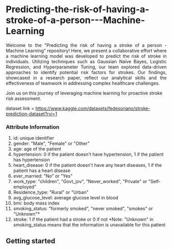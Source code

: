 # Predicting-the-risk-of-having-a-stroke-of-a-person---Machine-Learning
 

<p align="justify"> Welcome to the "Predicting the risk of having a stroke of a person - Machine Learning" repository! Here, we present a collaborative effort where a machine learning model was developed to predict the risk of stroke in individuals. Utilizing techniques such as Gaussian Naïve Bayes, Logistic Regression, and Hyperparameter Tuning, our team explored data-driven approaches to identify potential risk factors for strokes. Our findings, showcased in a research paper, reflect our analytical skills and the effectiveness of teamwork in addressing complex healthcare challenges. </p>

Join us on this journey of leveraging machine learning for proactive stroke risk assessment.

dataset link = https://www.kaggle.com/datasets/fedesoriano/stroke-prediction-dataset?rvi=1

### Attribute Information
1) id: unique identifier
2) gender: "Male", "Female" or "Other"
3) age: age of the patient
4) hypertension: 0 if the patient doesn't have hypertension, 1 if the patient has hypertension
5) heart_disease: 0 if the patient doesn't have any heart diseases, 1 if the patient has a heart disease
6) ever_married: "No" or "Yes"
7) work_type: "children", "Govt_jov", "Never_worked", "Private" or "Self-employed"
8) Residence_type: "Rural" or "Urban"
9) avg_glucose_level: average glucose level in blood
10) bmi: body mass index
11) smoking_status: "formerly smoked", "never smoked", "smokes" or "Unknown"*
12) stroke: 1 if the patient had a stroke or 0 if not
*Note: "Unknown" in smoking_status means that the information is unavailable for this patient

## Getting started






